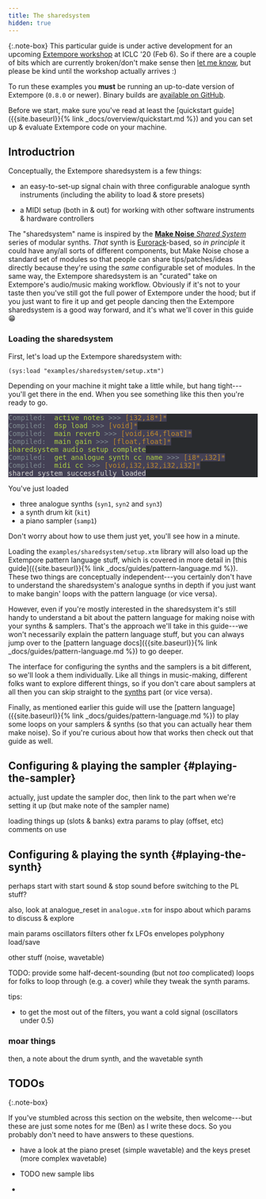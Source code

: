 ```yaml
---
title: The sharedsystem
hidden: true
---
```


{:.note-box}
This particular guide is under active development for an upcoming [Extempore
workshop](https://benswift.me/blog/2020/01/28/extempore-workshop-iclc-20-feb-6-limerick-ie/)
at ICLC '20 (Feb 6). So if there are a couple of bits which are currently
broken/don't make sense then [let me know](mailto:ben.swift@anu.edu.au), but
please be kind until the workshop actually arrives :)

To run these examples you **must** be running an up-to-date version of Extempore
(`0.8.0` or newer). Binary builds are [available on
GitHub](https://github.com/digego/extempore/releases).

Before we start, make sure you've read at least the [quickstart
guide]({{site.baseurl}}{% link _docs/overview/quickstart.md %}) and you can set
up & evaluate Extempore code on your machine.

## Introductrion

Conceptually, the Extempore sharedsystem is a few things:

- an easy-to-set-up signal chain with three configurable analogue synth
  instruments (including the ability to load & store presets)

- a MIDI setup (both in & out) for working with other software instruments &
  hardware controllers

The "sharedsystem" name is inspired by the [**Make Noise** _Shared
System_](http://www.makenoisemusic.com/synthesizers/black-and-gold-shared-system-plus)
series of modular synths. _That_ synth is
[Eurorack](https://en.wikipedia.org/wiki/Eurorack)-based, so _in principle_ it
could have any/all sorts of different components, but Make Noise chose a
standard set of modules so that people can share tips/patches/ideas directly
because they're using the _same_ configurable set of modules. In the same way,
the Extempore sharedsystem is an "curated" take on Extempore's audio/music
making workflow. Obviously if it's not to your taste then you've still got the
full power of Extempore under the hood; but if you just want to fire it up and
get people dancing then the Extempore sharedsystem is a good way forward, and
it's what we'll cover in this guide 😁

### Loading the sharedsystem

First, let's load up the Extempore sharedsystem with:

```extempore
(sys:load "examples/sharedsystem/setup.xtm")
```

Depending on your machine it might take a little while, but hang tight---you'll
get there in the end. When you see something like this then you're ready to go.

<pre style="color: #b2b2b2; background-color: #292b2e;">
<span style="color: #7E8A90; background-color: #444155;">Compiled:  </span><span style="color: #ADCF44; background-color: #444155;">active_notes</span><span style="color: #7E8A90; background-color: #444155;"> &gt;&gt;&gt; </span><span style="color: #BE8A2D; background-color: #444155;">[i32,i8*]*</span><span style="color: #7E8A90; background-color: #444155;">
Compiled:  </span><span style="color: #ADCF44; background-color: #444155;">dsp_load</span><span style="color: #7E8A90; background-color: #444155;"> &gt;&gt;&gt; </span><span style="color: #BE8A2D; background-color: #444155;">[void]*</span><span style="color: #7E8A90; background-color: #444155;">
Compiled:  </span><span style="color: #ADCF44; background-color: #444155;">main_reverb</span><span style="color: #7E8A90; background-color: #444155;"> &gt;&gt;&gt; </span><span style="color: #BE8A2D; background-color: #444155;">[void,i64,float]*</span><span style="color: #7E8A90; background-color: #444155;">
Compiled:  </span><span style="color: #ADCF44; background-color: #444155;">main_gain</span><span style="color: #7E8A90; background-color: #444155;"> &gt;&gt;&gt; </span><span style="color: #BE8A2D; background-color: #444155;">[float,float]*</span><span style="color: #7E8A90; background-color: #444155;">
</span><span style="color: #ADCF44; background-color: #444155;">sharedsystem audio setup complete
</span><span style="color: #7E8A90; background-color: #444155;">Compiled:  </span><span style="color: #ADCF44; background-color: #444155;">get_analogue_synth_cc_name</span><span style="color: #7E8A90; background-color: #444155;"> &gt;&gt;&gt; </span><span style="color: #BE8A2D; background-color: #444155;">[i8*,i32]*</span><span style="color: #7E8A90; background-color: #444155;">
Compiled:  </span><span style="color: #ADCF44; background-color: #444155;">midi_cc</span><span style="color: #7E8A90; background-color: #444155;"> &gt;&gt;&gt; </span><span style="color: #BE8A2D; background-color: #444155;">[void,i32,i32,i32,i32]*</span><span style="color: #7E8A90; background-color: #444155;">
</span><span style="color: #D3D2D1; background-color: #444155;">shared system successfully loaded
</span></pre>

You've just loaded

- three analogue synths (`syn1`, `syn2` and `syn3`)
- a synth drum kit (`kit`)
- a piano sampler (`samp1`)

Don't worry about how to use them just yet, you'll see how in a minute.

<div class="note-box" markdown="1">

Loading the `examples/sharedsystem/setup.xtm` library will also load up the
Extempore pattern language stuff, which is covered in more detail in [this
guide]({{site.baseurl}}{% link _docs/guides/pattern-language.md %}). These two
things are conceptually independent---you certainly don't have to understand the
sharedsystem's analogue synths in depth if you just want to make bangin' loops
with the pattern language (or vice versa).

However, even if you're mostly interested in the sharedsystem it's still handy
to understand a bit about the pattern language for making noise with your synths
& samplers. That's the approach we'll take in this guide---we won't necessarily
explain the pattern language stuff, but you can always jump over to the [pattern
language docs]({{site.baseurl}}{% link _docs/guides/pattern-language.md %}) to
go deeper.

</div>

The interface for configuring the synths and the samplers is a bit different, so
we'll look a them individually. Like all things in music-making, different folks
want to explore different things, so if you don't care about samplers at all
then you can skip straight to the [synths](#playing-the-synth) part (or vice
versa).

Finally, as mentioned earlier this guide will use the [pattern
language]({{site.baseurl}}{% link _docs/guides/pattern-language.md %}) to play
some loops on your samplers & synths (so that you can actually hear them make
noise). So if you're curious about how that works then check out that guide as
well.

## Configuring & playing the sampler {#playing-the-sampler}

actually, just update the sampler doc, then link to the part when we're setting
it up (but make note of the sampler name)

loading things up (slots & banks)
extra params to play (offset, etc)
comments on use

## Configuring & playing the synth {#playing-the-synth}

perhaps start with start sound & stop sound before switching to the PL stuff?

also, look at analogue_reset in `analogue.xtm` for inspo about which params to
discuss & explore

main params
oscillators
filters
other fx
LFOs
envelopes
polyphony
load/save

other stuff (noise, wavetable)

TODO: provide some half-decent-sounding (but not _too_ complicated) loops for
folks to loop through (e.g. a cover) while they tweak the synth params.

tips:

- to get the most out of the filters, you want a cold signal (oscillators under
  0.5)

### moar things

then, a note about the drum synth, and the wavetable synth

## TODOs

{:.note-box}

If you've stumbled across this section on the website, then welcome---but these
are just some notes for me (Ben) as I write these docs. So you probably don't
need to have answers to these questions.

- have a look at the piano preset (simple wavetable) and the keys preset (more
  complex wavetable)

- TODO new sample libs
- 
